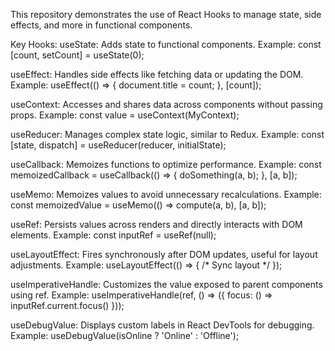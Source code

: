 This repository demonstrates the use of React Hooks to manage state, side effects, and more in functional components.

Key Hooks:
useState: Adds state to functional components.
Example: const [count, setCount] = useState(0);

useEffect: Handles side effects like fetching data or updating the DOM.
Example: useEffect(() => { document.title = count; }, [count]);

useContext: Accesses and shares data across components without passing props.
Example: const value = useContext(MyContext);

useReducer: Manages complex state logic, similar to Redux.
Example: const [state, dispatch] = useReducer(reducer, initialState);

useCallback: Memoizes functions to optimize performance.
Example: const memoizedCallback = useCallback(() => { doSomething(a, b); }, [a, b]);

useMemo: Memoizes values to avoid unnecessary recalculations.
Example: const memoizedValue = useMemo(() => compute(a, b), [a, b]);

useRef: Persists values across renders and directly interacts with DOM elements.
Example: const inputRef = useRef(null);

useLayoutEffect: Fires synchronously after DOM updates, useful for layout adjustments.
Example: useLayoutEffect(() => { /* Sync layout */ });

useImperativeHandle: Customizes the value exposed to parent components using ref.
Example: useImperativeHandle(ref, () => ({ focus: () => inputRef.current.focus() }));

useDebugValue: Displays custom labels in React DevTools for debugging.
Example: useDebugValue(isOnline ? 'Online' : 'Offline');


